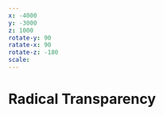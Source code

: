 ```yaml
---
x: -4000
y: -3000
z: 1000
rotate-y: 90
ratate-x: 90
rotate-z: -180
scale:
---
```


# Radical Transparency